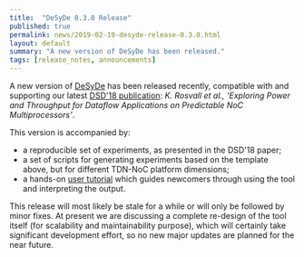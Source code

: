 ```yaml
---
title:  "DeSyDe 0.3.0 Release"
published: true
permalink: news/2019-02-19-desyde-release-0.3.0.html
layout: default
summary: "A new version of DeSyDe has been released."
tags: [release_notes, announcements]
---
```


A new version of [DeSyDe](https://github.com/forsyde/DeSyDe/tree/v0.3.0-dsd) has been released recently, compatible with and supporting our latest [DSD'18 publication](/publications#RosMoh2018a): _K. Rosvall et al., ‘Exploring Power and Throughput for Dataflow Applications on Predictable NoC Multiprocessors’_.

This version is accompanied by:

* a reproducible set of experiments, as presented in the DSD'18 paper;
* a set of scripts for generating experiments based on the template above, but for different TDN-NoC platform dimensions;
* a hands-on [user tutorial](https://github.com/forsyde/DeSyDe/blob/v0.3.0-dsd/docs/tutorial.md) which guides newcomers through using the tool and interpreting the output.

This release will most likely be stale for a while or will only be followed by minor fixes. At present we are discussing a complete re-design of the tool itself (for scalability and maintainability purpose), which will certainly take significant development effort, so no new major updates are planned for the near future.
